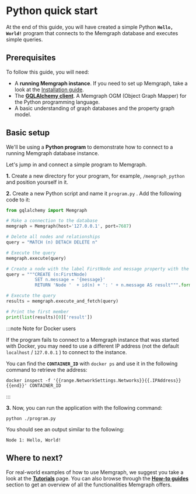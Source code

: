 # Python quick start

At the end of this guide, you will have created a simple Python **`Hello,
World!`** program that connects to the Memgraph database and executes simple
queries.

## Prerequisites

To follow this guide, you will need:

- A **running Memgraph instance**. If you need to set up Memgraph, take a look
  at the [Installation guide](/installation/overview.mdx).
- The [**GQLAlchemy client**](https://github.com/memgraph/gqlalchemy). A
  Memgraph OGM (Object Graph Mapper) for the Python programming language.
- A basic understanding of graph databases and the property graph model.

## Basic setup

We'll be using a **Python program** to demonstrate how to connect to a running
Memgraph database instance.<br />

Let's jump in and connect a simple program to Memgraph.

**1.** Create a new directory for your program, for example, `/memgraph_python`
and position yourself in it.<br /> 

**2.** Create a new Python script and name it `program.py` . Add the following
code to it:

```python
from gqlalchemy import Memgraph

# Make a connection to the database
memgraph = Memgraph(host='127.0.0.1', port=7687)

# Delete all nodes and relationships
query = "MATCH (n) DETACH DELETE n"

# Execute the query
memgraph.execute(query)

# Create a node with the label FirstNode and message property with the value "Hello, World!"
query = """CREATE (n:FirstNode)
           SET n.message = '{message}'
           RETURN 'Node '  + id(n) + ': ' + n.message AS result""".format(message="Hello, World!")

# Execute the query
results = memgraph.execute_and_fetch(query)

# Print the first member
print(list(results)[0]['result'])
```

:::note Note for Docker users

If the program fails to connect to a Memgraph instance that was started with
Docker, you may need to use a different IP address (not the default `localhost`
/ `127.0.0.1` ) to connect to the instance.

You can find the **`CONTAINER_ID`** with `docker ps` and use it in the following
command to retrieve the address:

```
docker inspect -f '{{range.NetworkSettings.Networks}}{{.IPAddress}}{{end}}' CONTAINER_ID
```

:::

**3.** Now, you can run the application with the following command:

```
python ./program.py
```

You should see an output similar to the following:

```
Node 1: Hello, World!
```

## Where to next?

For real-world examples of how to use Memgraph, we suggest you take a look at
the **[Tutorials](/tutorials/overview.md)** page. You can also browse through
the **[How-to guides](/how-to-guides/overview.md)** section to get an overview
of all the functionalities Memgraph offers.
